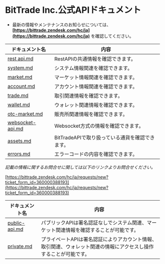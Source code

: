 #  BitTrade Inc.公式APIドキュメント


* 最新の情報やメンテナンスのお知らせについては、**[https://bittrade.zendesk.com/hc/ja](https://bittrade.zendesk.com/hc/ja)** を確認してください。

ドキュメント名 | 内容
------------ | ------------
[rest api.md](./rest-api.md) | RestAPIの共通情報を確認できます。
[system.md](./system.md) | システム情報関連を確認できます。
[market.md](./market.md) | マーケット情報関連を確認できます。
[account.md](./account.md) | アカウント情報関連を確認できます。
[trade.md](./trade.md) | 取引関連情報を確認できます。
[wallet.md](./wallet.md) | ウォレット関連情報を確認できます。
[otc-market.md](.otc-market.md) | 販売所関連情報を確認できます。
[websocket-api.md](./websocket-api.md) | Websocket方式の情報を確認できます。
[assets.md](./assets.md) | BitTradeAPIで取り扱っている通貨を確認できます。
[errors.md](./errors.md) | エラーコードの内容を確認できます。


_記載の情報に関するお問合せに関しては以下のリンクよりお問合せください。_

[https://bittrade.zendesk.com/hc/ja/requests/new?ticket_form_id=360000388193](https://bittrade.zendesk.com/hc/ja/requests/new?ticket_form_id=360000388193)


ドキュメント名 | 内容
------------ | ------------
[public-api.md](./public-api.md) | パブリックAPIは署名認証なしでシステム関連、マーケット関連情報を確認することが可能です。
[private.md](./private.md) | プライベートAPIは署名認証によりアカウント情報、取引関連、ウォレット関連の情報にアクセスし操作することが可能です。
